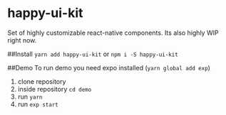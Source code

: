 # happy-ui-kit
Set of highly customizable react-native components. Its also highly WIP right now.

##Install
`yarn add happy-ui-kit`
or
`npm i -S happy-ui-kit`

##Demo
To run demo you need expo installed (`yarn global add exp`)

1. clone repository
2. inside repository `cd demo`
3. run `yarn`
4. run `exp start`

